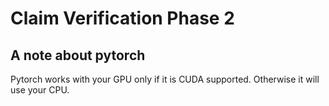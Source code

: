 # Claim Verification Phase 2

## A note about pytorch
Pytorch works with your GPU only if it is CUDA supported. Otherwise it will use your CPU.


